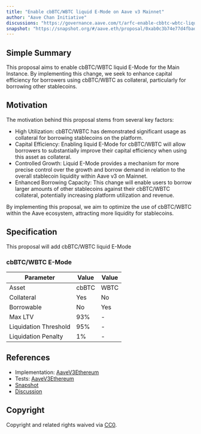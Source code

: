 ```yaml
---
title: "Enable cbBTC/WBTC liquid E-Mode on Aave v3 Mainnet"
author: "Aave Chan Initiative"
discussions: "https://governance.aave.com/t/arfc-enable-cbbtc-wbtc-liquid-e-mode-on-aave-v3-mainnet/19705"
snapshot: "https://snapshot.org/#/aave.eth/proposal/0xab0c3b74e77d4fbad43ae701ca2c43674f865ca699562e1afbc3d29a732d0557"
---
```


## Simple Summary

This proposal aims to enable cbBTC/WBTC liquid E-Mode for the Main Instance. By implementing this change, we seek to enhance capital efficiency for borrowers using cbBTC/WBTC as collateral, particularly for borrowing other stablecoins.

## Motivation

The motivation behind this proposal stems from several key factors:

- High Utilization: cbBTC/WBTC has demonstrated significant usage as collateral for borrowing stablecoins on the platform.
- Capital Efficiency: Enabling liquid E-Mode for cbBTC/WBTC will allow borrowers to substantially improve their capital efficiency when using this asset as collateral.
- Controlled Growth: Liquid E-Mode provides a mechanism for more precise control over the growth and borrow demand in relation to the overall stablecoin liquidity within Aave v3 on Mainnet.
- Enhanced Borrowing Capacity: This change will enable users to borrow larger amounts of other stablecoins against their cbBTC/WBTC collateral, potentially increasing platform utilization and revenue.

By implementing this proposal, we aim to optimize the use of cbBTC/WBTC within the Aave ecosystem, attracting more liquidity for stablecoins.

## Specification

This proposal will add cbBTC/WBTC liquid E-Mode

### cbBTC/WBTC E-Mode

| Parameter             | Value | Value |
| --------------------- | ----- | ----- |
| Asset                 | cbBTC | WBTC  |
| Collateral            | Yes   | No    |
| Borrowable            | No    | Yes   |
| Max LTV               | 93%   | -     |
| Liquidation Threshold | 95%   | -     |
| Liquidation Penalty   | 1%    | -     |

## References

- Implementation: [AaveV3Ethereum](https://github.com/bgd-labs/aave-proposals-v3/blob/main/src/20241120_AaveV3Ethereum_EnableCbBTCWBTCLiquidEModeOnAaveV3Mainnet/AaveV3Ethereum_EnableCbBTCWBTCLiquidEModeOnAaveV3Mainnet_20241120.sol)
- Tests: [AaveV3Ethereum](https://github.com/bgd-labs/aave-proposals-v3/blob/main/src/20241120_AaveV3Ethereum_EnableCbBTCWBTCLiquidEModeOnAaveV3Mainnet/AaveV3Ethereum_EnableCbBTCWBTCLiquidEModeOnAaveV3Mainnet_20241120.t.sol)
- [Snapshot](https://snapshot.org/#/aave.eth/proposal/0xab0c3b74e77d4fbad43ae701ca2c43674f865ca699562e1afbc3d29a732d0557)
- [Discussion](https://governance.aave.com/t/arfc-enable-cbbtc-wbtc-liquid-e-mode-on-aave-v3-mainnet/19705)

## Copyright

Copyright and related rights waived via [CC0](https://creativecommons.org/publicdomain/zero/1.0/).
